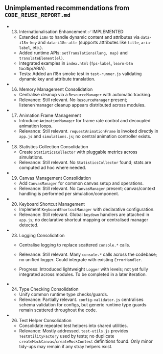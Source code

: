## Unimplemented recommendations from `CODE_REUSE_REPORT.md`

- 13. Internationalisation Enhancement ✅ IMPLEMENTED

  - Extended `i18n` to handle dynamic content and attributes via `data-i18n-key` and `data-i18n-attr` (supports attributes like `title`, `aria-label`, etc.).
  - Added runtime APIs: `setTranslations(lang, map)` and `translateElement(el)`.
  - Integrated examples in `index.html` (`fps-label`, `learn-btn` tooltip/ARIA).
  - Tests: Added an i18n smoke test in `test-runner.js` validating dynamic key and attribute translation.

- 16. Memory Management Consolidation

  - Centralise cleanup via a `ResourceManager` with automatic tracking.
  - Relevance: Still relevant. No `ResourceManager` present; listener/manager cleanup appears distributed across modules.

- 17. Animation Frame Management

  - Introduce `AnimationManager` for frame rate control and decoupled animation loops.
  - Relevance: Still relevant. `requestAnimationFrame` is invoked directly in `app.js` and `simulations.js`; no central animation controller exists.

- 18. Statistics Collection Consolidation

  - Create `StatisticsCollector` with pluggable metrics across simulations.
  - Relevance: Still relevant. No `StatisticsCollector` found; stats are computed ad hoc where needed.

- 19. Canvas Management Consolidation

  - Add `CanvasManager` for common canvas setup and operations.
  - Relevance: Still relevant. No `CanvasManager` present; canvas/context handling is performed per simulation/component.

- 20. Keyboard Shortcut Management

  - Implement `KeyboardShortcutManager` with declarative configuration.
  - Relevance: Still relevant. Global `keydown` handlers are attached in `app.js`; no declarative shortcut mapping or centralised manager detected.

- 23. Logging Consolidation

  - Centralise logging to replace scattered `console.*` calls.
  - Relevance: Still relevant. Many `console.*` calls across the codebase; no unified logger. Could integrate with existing `ErrorHandler`.

  - Progress: Introduced lightweight `Logger` with levels; not yet fully integrated across modules. To be completed in a later iteration.

- 24. Type Checking Consolidation

  - Unify common runtime type checks/guards.
  - Relevance: Partially relevant. `config-validator.js` centralises schema validation for configs, but generic runtime type guards remain scattered throughout the code.

- 26. Test Helper Consolidation
  - Consolidate repeated test helpers into shared utilities.
  - Relevance: Mostly addressed. `test-utils.js` provides `TestUtilityFactory` used by tests; no duplicate `createMockCanvas`/`createMockContext` definitions found. Only minor tidy-ups may remain if any stray helpers exist.
